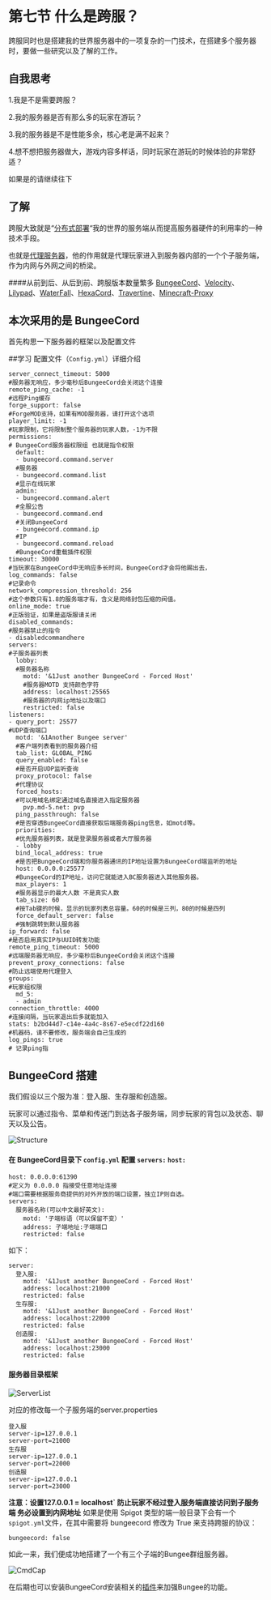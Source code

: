 # 第七节 什么是跨服？

跨服同时也是搭建我的世界服务器中的一项复杂的一门技术，在搭建多个服务器时，要做一些研究以及了解的工作。

## 自我思考

1.我是不是需要跨服？

2.我的服务器是否有那么多的玩家在游玩？

3.我的服务器是不是性能多余，核心老是满不起来？

4.想不想把服务器做大，游戏内容多样话，同时玩家在游玩的时候体验的非常舒适？

如果是的请继续往下

## 了解
跨服大致就是“[分布式部署](https://baike.baidu.com/item/%E5%88%86%E5%B8%83%E5%BC%8F%E7%B3%BB%E7%BB%9F/4905336?fr=aladdin)“我的世界的服务端从而提高服务器硬件的利用率的一种技术手段。

也就是[代理服务器](https://baike.baidu.com/item/%E4%BB%A3%E7%90%86%E6%9C%8D%E5%8A%A1%E5%99%A8/97996?fr=aladdin)，他的作用就是代理玩家进入到服务器内部的一个个子服务端，作为内网与外网之间的桥梁。

####从前到后、从后到前、跨服版本数量繁多
[BungeeCord](https://www.spigotmc.org/wiki/bungeecord/)、[Velocity](https://www.velocitypowered.com/downloads)、[Lilypad](http://ci.lilypadmc.org/)、[WaterFall](https://papermc.io/downloads#Waterfall)、[HexaCord](https://yivesmirror.com/downloads/hexacord)、[Travertine](https://papermc.io/downloads#Travertine)、[Minecraft-Proxy](https://github.com/bangbang93/minecraft-proxy)

## 本次采用的是 BungeeCord

首先构思一下服务器的框架以及配置文件

##学习 配置文件（```Config.yml```）详细介绍
```
server_connect_timeout: 5000 
#服务器无响应，多少毫秒后BungeeCord会关闭这个连接
remote_ping_cache: -1 
#远程Ping缓存
forge_support: false 
#ForgeMOD支持，如果有MOD服务器，请打开这个选项
player_limit: -1 
#玩家限制，它将限制整个服务器的玩家人数，-1为不限
permissions: 
# BungeeCord服务器权限组 也就是指令权限
  default: 
  - bungeecord.command.server 
  #服务器
  - bungeecord.command.list 
  #显示在线玩家
  admin: 
  - bungeecord.command.alert 
  #全服公告
  - bungeecord.command.end 
  #关闭BungeeCord
  - bungeecord.command.ip 
  #IP
  - bungeecord.command.reload 
  #BungeeCord重载插件权限
timeout: 30000 
#当玩家在BungeeCord中无响应多长时间，BungeeCord才会将他踢出去，
log_commands: false 
#记录命令
network_compression_threshold: 256 
#这个参数只有1.8的服务端才有，含义是网络封包压缩的阀值。
online_mode: true 
#正版验证，如果是盗版服请关闭
disabled_commands: 
#服务器禁止的指令
- disabledcommandhere
servers: 
#子服务器列表
  lobby: 
  #服务器名称
    motd: '&1Just another BungeeCord - Forced Host' 
    #服务器MOTD 支持颜色字符
    address: localhost:25565 
    #服务器的内网ip地址以及端口
    restricted: false 
listeners: 
- query_port: 25577 
#UDP查询端口
  motd: '&1Another Bungee server' 
  #客户端列表看到的服务器介绍
  tab_list: GLOBAL_PING 
  query_enabled: false 
  #是否开启UDP监听查询
  proxy_protocol: false 
  #代理协议
  forced_hosts: 
  #可以用域名绑定通过域名直接进入指定服务器
    pvp.md-5.net: pvp
  ping_passthrough: false 
  #是否穿透BungeeCord直接获取后端服务器ping信息，如motd等。
  priorities: 
  #优先服务器列表，就是登录服务器或者大厅服务器
  - lobby
  bind_local_address: true 
  #是否把BungeeCord端和你服务器通讯的IP地址设置为BungeeCord端监听的地址
  host: 0.0.0.0:25577 
  #BungeeCord的IP地址，访问它就能进入BC服务器进入其他服务器。
  max_players: 1 
  #服务器显示的最大人数 不是真实人数
  tab_size: 60 
  #按Tab键的时候，显示的玩家列表总容量。60的时候是三列，80的时候是四列
  force_default_server: false 
  #强制跳转到默认服务器
ip_forward: false 
#是否启用真实IP与UUID转发功能
remote_ping_timeout: 5000 
#远端服务器无响应，多少毫秒后BungeeCord会关闭这个连接
prevent_proxy_connections: false 
#防止远端使用代理登入
groups: 
#玩家组权限
  md_5:
  - admin
connection_throttle: 4000 
#连接间隔，当玩家退出后多就能加入
stats: b2bd44d7-c14e-4a4c-8s67-e5ecdf22d160 
#机器码，请不要修改，服务端会自己生成的
log_pings: true 
# 记录ping指
```

## BungeeCord 搭建

我们假设以三个服为准：登入服、生存服和创造服。

玩家可以通过指令、菜单和传送门到达各子服务端，同步玩家的背包以及状态、聊天以及公告。

![Structure](./images/bungee/BungeeCordstructure.png)

#### 在 BungeeCord目录下 ```config.yml``` 配置 ```servers:``` ```host:```

```
host: 0.0.0.0:61390
#定义为 0.0.0.0 指接受任意地址连接
#端口需要根据服务商提供的对外开放的端口设置，独立IP则自选。
servers:
  服务器名称(可以中文最好英文):
    motd: '子端标语（可以保留不变）'
    address: 子端地址:子端端口
    restricted: false
```

如下：


```
server:
  登入服:
    motd: '&1Just another BungeeCord - Forced Host'
    address: localhost:21000
    restricted: false
  生存服:
    motd: '&1Just another BungeeCord - Forced Host'
    address: localhost:22000
    restricted: false
  创造服:
    motd: '&1Just another BungeeCord - Forced Host'
    address: localhost:23000
    restricted: false
```

#### 服务器目录框架
![ServerList](./images/bungee/ServerList.png)

对应的修改每一个子服务端的server.properties

```
登入服
server-ip=127.0.0.1
server-port=21000
生存服
server-ip=127.0.0.1
server-port=22000
创造服
server-ip=127.0.0.1
server-port=23000
```
**注意：设置127.0.0.1 = localhost` 防止玩家不经过登入服务端直接访问到子服务端 务必设置到内网地址**
如果是使用 Spigot 类型的端一般目录下会有一个```spigot.yml```文件，在其中需要将 bungeecord 修改为 True 来支持跨服的协议：
```
bungeecord: false
```
如此一来，我们便成功地搭建了一个有三个子端的Bungee群组服务器。

![CmdCap](./images/bungee/CmdCap.png)

在后期也可以安装BungeeCord安装相关的[插件](https://www.spigotmc.org/resources/categories/bungee-proxy.3/)来加强Bungee的功能。

